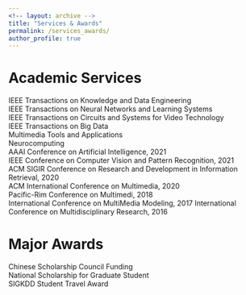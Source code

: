 ```yaml
---
<!-- layout: archive -->
title: "Services & Awards"
permalink: /services_awards/
author_profile: true
---
```


# Academic Services
IEEE Transactions on Knowledge and Data Engineering  
IEEE Transactions on Neural Networks and Learning Systems  
IEEE Transactions on Circuits and Systems for Video Technology  
IEEE Transactions on Big Data  
Multimedia Tools and Applications  
Neurocomputing  
AAAI Conference on Artificial Intelligence, 2021  
IEEE Conference on Computer Vision and Pattern Recognition, 2021  
ACM SIGIR Conference on Research and Development in Information Retrieval, 2020  
ACM International Conference on Multimedia, 2020  
Pacific-Rim Conference on Multimedi, 2018  
International Conference on MultiMedia Modeling, 2017 
International Conference on Multidisciplinary Research, 2016  

# Major Awards
Chinese Scholarship Council Funding  
National Scholarship for Graduate Student  
SIGKDD Student Travel Award  
